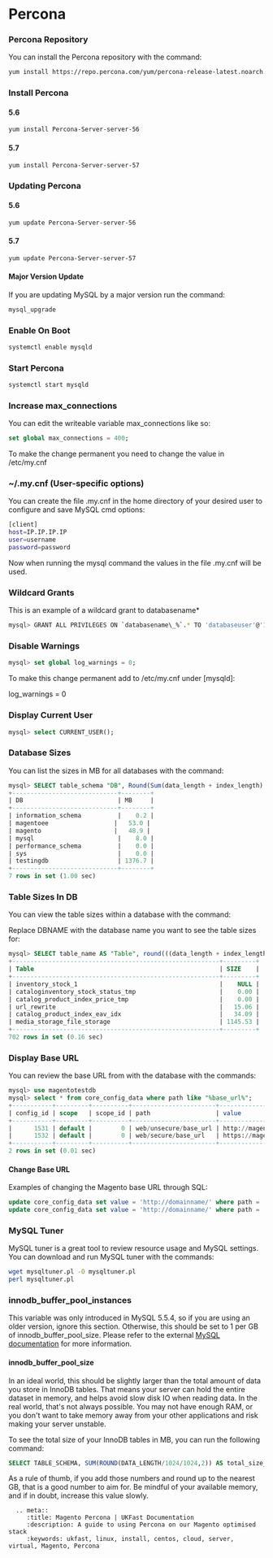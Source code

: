 # Percona

### Percona Repository
You can install the Percona repository with the command:
```bash
yum install https://repo.percona.com/yum/percona-release-latest.noarch.rpm
```

### Install Percona
#### 5.6
```bash
yum install Percona-Server-server-56
```
#### 5.7
```bash
yum install Percona-Server-server-57
```

### Updating Percona
#### 5.6
```bash
yum update Percona-Server-server-56
```
#### 5.7
```bash
yum update Percona-Server-server-57
```

#### Major Version Update
If you are updating MySQL by a major version run the command:
```bash
mysql_upgrade
```

### Enable On Boot
```bash
systemctl enable mysqld
```

### Start Percona
```bash
systemctl start mysqld
```

### Increase max_connections
You can edit the writeable variable max_connections like so:
```sql
set global max_connections = 400;
```

To make the change permanent you need to change the value in /etc/my.cnf

### ~/.my.cnf (User-specific options)
You can create the file .my.cnf in the home directory of your desired user to configure and save MySQL cmd options:
```bash
[client]
host=IP.IP.IP.IP
user=username
password=password
```

Now when running the mysql command the values in the file .my.cnf will be used.

### Wildcard Grants
This is an example of a wildcard grant to databasename*
```bash
mysql> GRANT ALL PRIVILEGES ON `databasename\_%`.* TO 'databaseuser'@'172.18.68.%';
```

### Disable Warnings
```sql
mysql> set global log_warnings = 0;
```

To make this change permanent add to /etc/my.cnf under [mysqld]: 

log_warnings = 0

### Display Current User
```sql
mysql> select CURRENT_USER();
```

### Database Sizes
You can list the sizes in MB for all databases with the command:
```sql
mysql> SELECT table_schema "DB", Round(Sum(data_length + index_length) / 1024 / 1024, 1) "MB" FROM information_schema.tables GROUP BY table_schema;
+-----------------------------+--------+
| DB                          | MB     |
+-----------------------------+--------+
| information_schema          |    0.2 |
| magentoee                  |   53.0 |
| magento                    |   48.9 |
| mysql                       |    8.0 |
| performance_schema          |    0.0 |
| sys                         |    0.0 |
| testingdb                   | 1376.7 |
+-----------------------------+--------+
7 rows in set (1.00 sec)
```

### Table Sizes In DB
You can view the table sizes within a database with the command:

Replace DBNAME with the database name you want to see the table sizes for:
```sql
mysql> SELECT table_name AS "Table", round(((data_length + index_length) / 1024 / 1024), 2) as SIZE FROM information_schema.TABLES WHERE table_schema = "DBNAME" order by SIZE;
+---------------------------------------------------------+---------+
| Table                                                   | SIZE    |
+---------------------------------------------------------+---------+
| inventory_stock_1                                       |    NULL |
| cataloginventory_stock_status_tmp                       |    0.00 |
| catalog_product_index_price_tmp                         |    0.00 |
| url_rewrite                                             |   15.06 |
| catalog_product_index_eav_idx                           |   34.09 |
| media_storage_file_storage                              | 1145.53 |
+---------------------------------------------------------+---------+
702 rows in set (0.16 sec)
```
### Display Base URL
You can review the base URL from with the database with the commands:
```sql
mysql> use magentotestdb
mysql> select * from core_config_data where path like "%base_url%";
+-----------+---------+----------+-----------------------+-------------------------------------------+
| config_id | scope   | scope_id | path                  | value                                     |
+-----------+---------+----------+-----------------------+-------------------------------------------+
|      1531 | default |        0 | web/unsecure/base_url | http://magentotest.co.uk/ |
|      1532 | default |        0 | web/secure/base_url   | https://magentotest.co.uk/ |
+-----------+---------+----------+-----------------------+-------------------------------------------+
2 rows in set (0.01 sec)
```

#### Change Base URL
Examples of changing the Magento base URL through SQL:
```sql
update core_config_data set value = 'http://domainname/' where path = 'web/unsecure/base_url' and scope_id = '0'; 
update core_config_data set value = 'http://domainname/' where path = 'web/secure/base_url' and scope_id = '0'; ;
```

### MySQL Tuner
MySQL tuner is a great tool to review resource usage and MySQL settings. You can download and run MySQL tuner with the commands:
```bash
wget mysqltuner.pl -O mysqltuner.pl
perl mysqltuner.pl
```

### innodb_buffer_pool_instances
This variable was only introduced in MySQL 5.5.4, so if you are using an older version, ignore this section. Otherwise, this should be set to 1 per GB of innodb_buffer_pool_size. Please refer to the external [MySQL documentation](https://dev.mysql.com/doc/refman/5.6/en/innodb-multiple-buffer-pools.html) for more information.

#### innodb_buffer_pool_size

In an ideal world, this should be slightly larger than the total amount of data you store in InnoDB tables. That means your server can hold the entire dataset in memory, and helps avoid slow disk IO when reading data. In the real world, that's not always possible. You may not have enough RAM, or you don't want to take memory away from your other applications and risk making your server unstable.

To see the total size of your InnoDB tables in MB, you can run the following command:
```sql
SELECT TABLE_SCHEMA, SUM(ROUND(DATA_LENGTH/1024/1024,2)) AS total_size_mb FROM information_schema.tables WHERE ENGINE LIKE 'innodb' GROUP BY table_schema;
```

As a rule of thumb, if you add those numbers and round up to the nearest GB, that is a good number to aim for. Be mindful of your available memory, and if in doubt, increase this value slowly.


```eval_rst
  .. meta::
     :title: Magento Percona | UKFast Documentation
     :description: A guide to using Percona on our Magento optimised stack
     :keywords: ukfast, linux, install, centos, cloud, server, virtual, Magento, Percona

